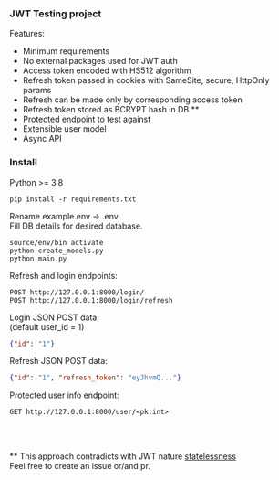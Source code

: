 ### JWT Testing project

Features:<br>

* Minimum requirements
* No external packages used for JWT auth
* Access token encoded with HS512 algorithm
* Refresh token passed in cookies with SameSite, secure, HttpOnly params
* Refresh can be made only by corresponding access token
* Refresh token stored as BCRYPT hash in DB **
* Protected endpoint to test against
* Extensible user model
* Async API

### Install
Python >= 3.8
```
pip install -r requirements.txt
```
Rename example.env -> .env <br>
Fill DB details for desired database.<br>
```
source/env/bin activate
python create_models.py
python main.py
```

Refresh and login endpoints:<br>
```
POST http://127.0.0.1:8000/login/
POST http://127.0.0.1:8000/login/refresh
```
Login JSON POST data:<br>
(default user_id = 1)
```json
{"id": "1"}
```

Refresh JSON POST data:<br>
```json
{"id": "1", "refresh_token": "eyJhvmQ..."}
```

Protected user info endpoint:<br>
```
GET http://127.0.0.1:8000/user/<pk:int>
```
<br>
<br>


** This approach contradicts with JWT nature [statelessness](https://jwt.io/introduction/) <br>
Feel free to create an issue or/and pr.